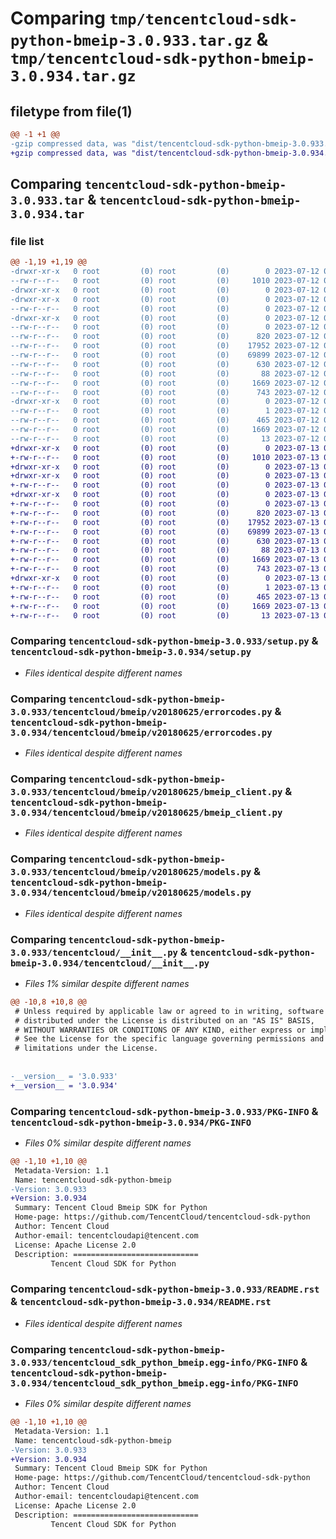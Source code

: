 # Comparing `tmp/tencentcloud-sdk-python-bmeip-3.0.933.tar.gz` & `tmp/tencentcloud-sdk-python-bmeip-3.0.934.tar.gz`

## filetype from file(1)

```diff
@@ -1 +1 @@
-gzip compressed data, was "dist/tencentcloud-sdk-python-bmeip-3.0.933.tar", last modified: Wed Jul 12 00:20:21 2023, max compression
+gzip compressed data, was "dist/tencentcloud-sdk-python-bmeip-3.0.934.tar", last modified: Thu Jul 13 00:16:01 2023, max compression
```

## Comparing `tencentcloud-sdk-python-bmeip-3.0.933.tar` & `tencentcloud-sdk-python-bmeip-3.0.934.tar`

### file list

```diff
@@ -1,19 +1,19 @@
-drwxr-xr-x   0 root         (0) root         (0)        0 2023-07-12 00:20:21.000000 tencentcloud-sdk-python-bmeip-3.0.933/
--rw-r--r--   0 root         (0) root         (0)     1010 2023-07-12 00:20:21.000000 tencentcloud-sdk-python-bmeip-3.0.933/setup.py
-drwxr-xr-x   0 root         (0) root         (0)        0 2023-07-12 00:20:21.000000 tencentcloud-sdk-python-bmeip-3.0.933/tencentcloud/
-drwxr-xr-x   0 root         (0) root         (0)        0 2023-07-12 00:20:21.000000 tencentcloud-sdk-python-bmeip-3.0.933/tencentcloud/bmeip/
--rw-r--r--   0 root         (0) root         (0)        0 2023-07-12 00:20:21.000000 tencentcloud-sdk-python-bmeip-3.0.933/tencentcloud/bmeip/__init__.py
-drwxr-xr-x   0 root         (0) root         (0)        0 2023-07-12 00:20:21.000000 tencentcloud-sdk-python-bmeip-3.0.933/tencentcloud/bmeip/v20180625/
--rw-r--r--   0 root         (0) root         (0)        0 2023-07-12 00:20:21.000000 tencentcloud-sdk-python-bmeip-3.0.933/tencentcloud/bmeip/v20180625/__init__.py
--rw-r--r--   0 root         (0) root         (0)      820 2023-07-12 00:20:21.000000 tencentcloud-sdk-python-bmeip-3.0.933/tencentcloud/bmeip/v20180625/errorcodes.py
--rw-r--r--   0 root         (0) root         (0)    17952 2023-07-12 00:20:21.000000 tencentcloud-sdk-python-bmeip-3.0.933/tencentcloud/bmeip/v20180625/bmeip_client.py
--rw-r--r--   0 root         (0) root         (0)    69899 2023-07-12 00:20:21.000000 tencentcloud-sdk-python-bmeip-3.0.933/tencentcloud/bmeip/v20180625/models.py
--rw-r--r--   0 root         (0) root         (0)      630 2023-07-12 00:20:21.000000 tencentcloud-sdk-python-bmeip-3.0.933/tencentcloud/__init__.py
--rw-r--r--   0 root         (0) root         (0)       88 2023-07-12 00:20:21.000000 tencentcloud-sdk-python-bmeip-3.0.933/setup.cfg
--rw-r--r--   0 root         (0) root         (0)     1669 2023-07-12 00:20:21.000000 tencentcloud-sdk-python-bmeip-3.0.933/PKG-INFO
--rw-r--r--   0 root         (0) root         (0)      743 2023-07-12 00:20:21.000000 tencentcloud-sdk-python-bmeip-3.0.933/README.rst
-drwxr-xr-x   0 root         (0) root         (0)        0 2023-07-12 00:20:21.000000 tencentcloud-sdk-python-bmeip-3.0.933/tencentcloud_sdk_python_bmeip.egg-info/
--rw-r--r--   0 root         (0) root         (0)        1 2023-07-12 00:20:21.000000 tencentcloud-sdk-python-bmeip-3.0.933/tencentcloud_sdk_python_bmeip.egg-info/dependency_links.txt
--rw-r--r--   0 root         (0) root         (0)      465 2023-07-12 00:20:21.000000 tencentcloud-sdk-python-bmeip-3.0.933/tencentcloud_sdk_python_bmeip.egg-info/SOURCES.txt
--rw-r--r--   0 root         (0) root         (0)     1669 2023-07-12 00:20:21.000000 tencentcloud-sdk-python-bmeip-3.0.933/tencentcloud_sdk_python_bmeip.egg-info/PKG-INFO
--rw-r--r--   0 root         (0) root         (0)       13 2023-07-12 00:20:21.000000 tencentcloud-sdk-python-bmeip-3.0.933/tencentcloud_sdk_python_bmeip.egg-info/top_level.txt
+drwxr-xr-x   0 root         (0) root         (0)        0 2023-07-13 00:16:01.000000 tencentcloud-sdk-python-bmeip-3.0.934/
+-rw-r--r--   0 root         (0) root         (0)     1010 2023-07-13 00:16:01.000000 tencentcloud-sdk-python-bmeip-3.0.934/setup.py
+drwxr-xr-x   0 root         (0) root         (0)        0 2023-07-13 00:16:01.000000 tencentcloud-sdk-python-bmeip-3.0.934/tencentcloud/
+drwxr-xr-x   0 root         (0) root         (0)        0 2023-07-13 00:16:01.000000 tencentcloud-sdk-python-bmeip-3.0.934/tencentcloud/bmeip/
+-rw-r--r--   0 root         (0) root         (0)        0 2023-07-13 00:16:01.000000 tencentcloud-sdk-python-bmeip-3.0.934/tencentcloud/bmeip/__init__.py
+drwxr-xr-x   0 root         (0) root         (0)        0 2023-07-13 00:16:01.000000 tencentcloud-sdk-python-bmeip-3.0.934/tencentcloud/bmeip/v20180625/
+-rw-r--r--   0 root         (0) root         (0)        0 2023-07-13 00:16:01.000000 tencentcloud-sdk-python-bmeip-3.0.934/tencentcloud/bmeip/v20180625/__init__.py
+-rw-r--r--   0 root         (0) root         (0)      820 2023-07-13 00:16:01.000000 tencentcloud-sdk-python-bmeip-3.0.934/tencentcloud/bmeip/v20180625/errorcodes.py
+-rw-r--r--   0 root         (0) root         (0)    17952 2023-07-13 00:16:01.000000 tencentcloud-sdk-python-bmeip-3.0.934/tencentcloud/bmeip/v20180625/bmeip_client.py
+-rw-r--r--   0 root         (0) root         (0)    69899 2023-07-13 00:16:01.000000 tencentcloud-sdk-python-bmeip-3.0.934/tencentcloud/bmeip/v20180625/models.py
+-rw-r--r--   0 root         (0) root         (0)      630 2023-07-13 00:16:01.000000 tencentcloud-sdk-python-bmeip-3.0.934/tencentcloud/__init__.py
+-rw-r--r--   0 root         (0) root         (0)       88 2023-07-13 00:16:01.000000 tencentcloud-sdk-python-bmeip-3.0.934/setup.cfg
+-rw-r--r--   0 root         (0) root         (0)     1669 2023-07-13 00:16:01.000000 tencentcloud-sdk-python-bmeip-3.0.934/PKG-INFO
+-rw-r--r--   0 root         (0) root         (0)      743 2023-07-13 00:16:01.000000 tencentcloud-sdk-python-bmeip-3.0.934/README.rst
+drwxr-xr-x   0 root         (0) root         (0)        0 2023-07-13 00:16:01.000000 tencentcloud-sdk-python-bmeip-3.0.934/tencentcloud_sdk_python_bmeip.egg-info/
+-rw-r--r--   0 root         (0) root         (0)        1 2023-07-13 00:16:01.000000 tencentcloud-sdk-python-bmeip-3.0.934/tencentcloud_sdk_python_bmeip.egg-info/dependency_links.txt
+-rw-r--r--   0 root         (0) root         (0)      465 2023-07-13 00:16:01.000000 tencentcloud-sdk-python-bmeip-3.0.934/tencentcloud_sdk_python_bmeip.egg-info/SOURCES.txt
+-rw-r--r--   0 root         (0) root         (0)     1669 2023-07-13 00:16:01.000000 tencentcloud-sdk-python-bmeip-3.0.934/tencentcloud_sdk_python_bmeip.egg-info/PKG-INFO
+-rw-r--r--   0 root         (0) root         (0)       13 2023-07-13 00:16:01.000000 tencentcloud-sdk-python-bmeip-3.0.934/tencentcloud_sdk_python_bmeip.egg-info/top_level.txt
```

### Comparing `tencentcloud-sdk-python-bmeip-3.0.933/setup.py` & `tencentcloud-sdk-python-bmeip-3.0.934/setup.py`

 * *Files identical despite different names*

### Comparing `tencentcloud-sdk-python-bmeip-3.0.933/tencentcloud/bmeip/v20180625/errorcodes.py` & `tencentcloud-sdk-python-bmeip-3.0.934/tencentcloud/bmeip/v20180625/errorcodes.py`

 * *Files identical despite different names*

### Comparing `tencentcloud-sdk-python-bmeip-3.0.933/tencentcloud/bmeip/v20180625/bmeip_client.py` & `tencentcloud-sdk-python-bmeip-3.0.934/tencentcloud/bmeip/v20180625/bmeip_client.py`

 * *Files identical despite different names*

### Comparing `tencentcloud-sdk-python-bmeip-3.0.933/tencentcloud/bmeip/v20180625/models.py` & `tencentcloud-sdk-python-bmeip-3.0.934/tencentcloud/bmeip/v20180625/models.py`

 * *Files identical despite different names*

### Comparing `tencentcloud-sdk-python-bmeip-3.0.933/tencentcloud/__init__.py` & `tencentcloud-sdk-python-bmeip-3.0.934/tencentcloud/__init__.py`

 * *Files 1% similar despite different names*

```diff
@@ -10,8 +10,8 @@
 # Unless required by applicable law or agreed to in writing, software
 # distributed under the License is distributed on an "AS IS" BASIS,
 # WITHOUT WARRANTIES OR CONDITIONS OF ANY KIND, either express or implied.
 # See the License for the specific language governing permissions and
 # limitations under the License.
 
 
-__version__ = '3.0.933'
+__version__ = '3.0.934'
```

### Comparing `tencentcloud-sdk-python-bmeip-3.0.933/PKG-INFO` & `tencentcloud-sdk-python-bmeip-3.0.934/PKG-INFO`

 * *Files 0% similar despite different names*

```diff
@@ -1,10 +1,10 @@
 Metadata-Version: 1.1
 Name: tencentcloud-sdk-python-bmeip
-Version: 3.0.933
+Version: 3.0.934
 Summary: Tencent Cloud Bmeip SDK for Python
 Home-page: https://github.com/TencentCloud/tencentcloud-sdk-python
 Author: Tencent Cloud
 Author-email: tencentcloudapi@tencent.com
 License: Apache License 2.0
 Description: ============================
         Tencent Cloud SDK for Python
```

### Comparing `tencentcloud-sdk-python-bmeip-3.0.933/README.rst` & `tencentcloud-sdk-python-bmeip-3.0.934/README.rst`

 * *Files identical despite different names*

### Comparing `tencentcloud-sdk-python-bmeip-3.0.933/tencentcloud_sdk_python_bmeip.egg-info/PKG-INFO` & `tencentcloud-sdk-python-bmeip-3.0.934/tencentcloud_sdk_python_bmeip.egg-info/PKG-INFO`

 * *Files 0% similar despite different names*

```diff
@@ -1,10 +1,10 @@
 Metadata-Version: 1.1
 Name: tencentcloud-sdk-python-bmeip
-Version: 3.0.933
+Version: 3.0.934
 Summary: Tencent Cloud Bmeip SDK for Python
 Home-page: https://github.com/TencentCloud/tencentcloud-sdk-python
 Author: Tencent Cloud
 Author-email: tencentcloudapi@tencent.com
 License: Apache License 2.0
 Description: ============================
         Tencent Cloud SDK for Python
```

